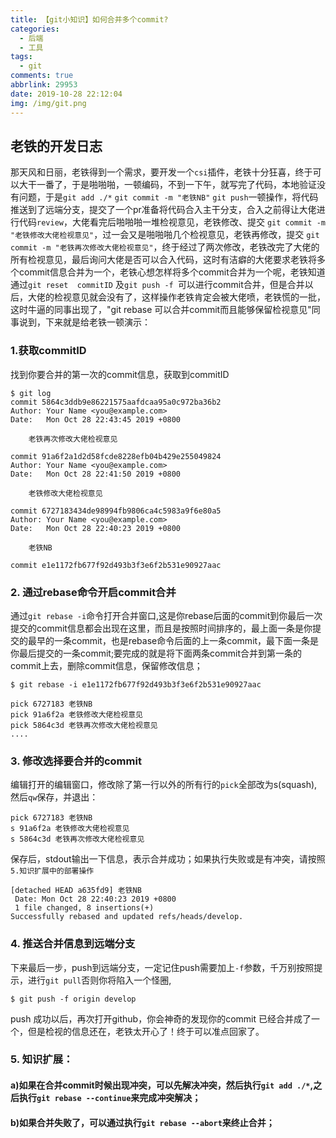 ```yaml
---
title: 【git小知识】如何合并多个commit?
categories:
  - 后端
  - 工具
tags:
  - git
comments: true
abbrlink: 29953
date: 2019-10-28 22:12:04
img: /img/git.png
---
```


##  老铁的开发日志
那天风和日丽，老铁得到一个需求，要开发一个`csi`插件，老铁十分狂喜，终于可以大干一番了，于是啪啪啪，一顿编码，不到一下午，就写完了代码，本地验证没有问题，于是`git add ./*` `git commit -m "老铁NB"` `git push`一顿操作，将代码推送到了远端分支，提交了一个pr准备将代码合入主干分支，合入之前得让大佬进行代码`review`，大佬看完后啪啪啪一堆检视意见，老铁修改、提交 `git commit -m "老铁修改大佬检视意见"`，过一会又是啪啪啪几个检视意见，老铁再修改，提交 `git commit -m "老铁再次修改大佬检视意见"`，终于经过了两次修改，老铁改完了大佬的所有检视意见，最后询问大佬是否可以合入代码，这时有洁癖的大佬要求老铁将多个commit信息合并为一个，老铁心想怎样将多个commit合并为一个呢，老铁知道通过`git reset  commitID` 及`git push -f `可以进行commit合并，但是合并以后，大佬的检视意见就会没有了，这样操作老铁肯定会被大佬喷，老铁慌的一批，这时牛逼的同事出现了，"git rebase 可以合并commit而且能够保留检视意见"同事说到，下来就是给老铁一顿演示：

### 1.获取commitID 
找到你要合并的第一次的commit信息，获取到commitID
```
$ git log        
commit 5864c3ddb9e86221575aafdcaa95a0c972ba36b2
Author: Your Name <you@example.com>
Date:   Mon Oct 28 22:43:45 2019 +0800

    老铁再次修改大佬检视意见

commit 91a6f2a1d2d58fcde8228efb04b429e255049824
Author: Your Name <you@example.com>
Date:   Mon Oct 28 22:41:50 2019 +0800

    老铁修改大佬检视意见

commit 6727183434de98994fb9806ca4c5983a9f6e80a5
Author: Your Name <you@example.com>
Date:   Mon Oct 28 22:40:23 2019 +0800

    老铁NB

commit e1e1172fb677f92d493b3f3e6f2b531e90927aac

```

### 2. 通过rebase命令开启commit合并
通过`git rebase -i`命令打开合并窗口,这是你rebase后面的commit到你最后一次提交的commit信息都会出现在这里，而且是按照时间排序的，最上面一条是你提交的最早的一条commit，也是rebase命令后面的上一条commit，最下面一条是你最后提交的一条commit;要完成的就是将下面两条commit合并到第一条的commit上去，删除commit信息，保留修改信息；

```
$ git rebase -i e1e1172fb677f92d493b3f3e6f2b531e90927aac

pick 6727183 老铁NB
pick 91a6f2a 老铁修改大佬检视意见
pick 5864c3d 老铁再次修改大佬检视意见
....
```
### 3. 修改选择要合并的commit
编辑打开的编辑窗口，修改除了第一行以外的所有行的`pick`全部改为s(squash),然后`qw`保存，并退出：

```
pick 6727183 老铁NB
s 91a6f2a 老铁修改大佬检视意见
s 5864c3d 老铁再次修改大佬检视意见
```

保存后，stdout输出一下信息，表示合并成功；如果执行失败或是有冲突，请按照`5.知识扩展中的部署操作`
```
[detached HEAD a635fd9] 老铁NB
 Date: Mon Oct 28 22:40:23 2019 +0800
 1 file changed, 8 insertions(+)
Successfully rebased and updated refs/heads/develop.
```

### 4. 推送合并信息到远端分支
下来最后一步，push到远端分支，一定记住push需要加上`-f`参数，千万别按照提示，进行`git pull`否则你将陷入一个怪圈,
```
$ git push -f origin develop
```
push 成功以后，再次打开github，你会神奇的发现你的commit 已经合并成了一个，但是检视的信息还在，老铁太开心了！终于可以准点回家了。

### 5. 知识扩展：
#### a)如果在合并commit时候出现冲突，可以先解决冲突，然后执行`git add ./*`,之后执行`git rebase --continue`来完成冲突解决；
#### b)如果合并失败了，可以通过执行`git rebase --abort`来终止合并；
